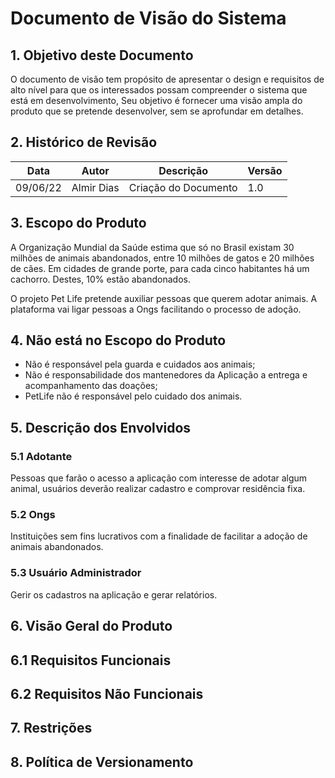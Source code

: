 # Documento de Visão do Sistema
## 1. Objetivo deste Documento
O documento de visão tem propósito de apresentar o design e requisitos de alto nível para que os interessados possam compreender o sistema que está em desenvolvimento, Seu objetivo é fornecer uma visão ampla do produto que se pretende desenvolver, sem se aprofundar em detalhes.
## 2. Histórico de Revisão

|Data|Autor|Descrição|Versão|
|----|-----|---------|------|
|09/06/22|Almir Dias|Criação do Documento|1.0|
## 3. Escopo do Produto
A Organização Mundial da Saúde estima que só no Brasil existam 30 milhões de animais abandonados, entre 10 milhões de gatos e 20 milhões de cães. Em cidades de grande porte, para cada cinco habitantes há um cachorro. Destes, 10% estão abandonados.

O projeto Pet Life pretende auxiliar pessoas que querem adotar animais. A plataforma vai ligar pessoas a Ongs facilitando o processo de adoção.
## 4. Não está no Escopo do Produto
* Não é responsável pela guarda e cuidados aos animais;
* Não é responsabilidade dos mantenedores da Aplicação a entrega e acompanhamento das doações;
* PetLife não é responsável pelo cuidado dos animais.
## 5. Descrição dos Envolvidos
### 5.1 Adotante
Pessoas que farão o acesso a aplicação com interesse de adotar algum animal, usuários deverão realizar cadastro e comprovar residência fixa.
### 5.2 Ongs
Instituições sem fins lucrativos com a finalidade de facilitar a adoção de animais abandonados.
### 5.3 Usuário Administrador
Gerir os cadastros na aplicação e gerar relatórios.
## 6. Visão Geral do Produto
## 6.1 Requisitos Funcionais
## 6.2 Requisitos Não Funcionais
## 7. Restrições
## 8. Política de Versionamento
